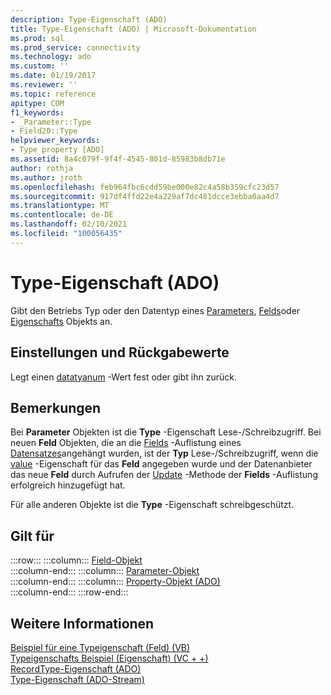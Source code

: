 ```yaml
---
description: Type-Eigenschaft (ADO)
title: Type-Eigenschaft (ADO) | Microsoft-Dokumentation
ms.prod: sql
ms.prod_service: connectivity
ms.technology: ado
ms.custom: ''
ms.date: 01/19/2017
ms.reviewer: ''
ms.topic: reference
apitype: COM
f1_keywords:
- _Parameter::Type
- Field20::Type
helpviewer_keywords:
- Type property [ADO]
ms.assetid: 8a4c079f-9f4f-4545-801d-85983b8db71e
author: rothja
ms.author: jroth
ms.openlocfilehash: feb964fbc6cdd59be000e82c4a58b359cfc23d57
ms.sourcegitcommit: 917df4ffd22e4a229af7dc481dcce3ebba0aa4d7
ms.translationtype: MT
ms.contentlocale: de-DE
ms.lasthandoff: 02/10/2021
ms.locfileid: "100056435"
---
```

# <a name="type-property-ado"></a>Type-Eigenschaft (ADO)
Gibt den Betriebs Typ oder den Datentyp eines [Parameters](./parameter-object.md), [Felds](./field-object.md)oder [Eigenschafts](./property-object-ado.md) Objekts an.  
  
## <a name="settings-and-return-values"></a>Einstellungen und Rückgabewerte  
 Legt einen [datatyanum](./datatypeenum.md) -Wert fest oder gibt ihn zurück.  
  
## <a name="remarks"></a>Bemerkungen  
 Bei **Parameter** Objekten ist die **Type** -Eigenschaft Lese-/Schreibzugriff. Bei neuen **Feld** Objekten, die an die [Fields](./fields-collection-ado.md) -Auflistung eines [Datensatzes](./record-object-ado.md)angehängt wurden, ist der **Typ** Lese-/Schreibzugriff, wenn die [value](./value-property-ado.md) -Eigenschaft für das **Feld** angegeben wurde und der Datenanbieter das neue **Feld** durch Aufrufen der [Update](./update-method.md) -Methode der **Fields** -Auflistung erfolgreich hinzugefügt hat.  
  
 Für alle anderen Objekte ist die **Type** -Eigenschaft schreibgeschützt.  
  
## <a name="applies-to"></a>Gilt für  

:::row:::
    :::column:::
        [Field-Objekt](./field-object.md)  
    :::column-end:::
    :::column:::
        [Parameter-Objekt](./parameter-object.md)  
    :::column-end:::
    :::column:::
        [Property-Objekt (ADO)](./property-object-ado.md)  
    :::column-end:::
:::row-end:::

## <a name="see-also"></a>Weitere Informationen  
 [Beispiel für eine Typeigenschaft (Feld) (VB)](./type-property-example-field-vb.md)   
 [Typeigenschafts Beispiel (Eigenschaft) (VC + +)](./type-property-example-property-vc.md)   
 [RecordType-Eigenschaft (ADO)](./recordtype-property-ado.md)   
 [Type-Eigenschaft (ADO-Stream)](./type-property-ado-stream.md)